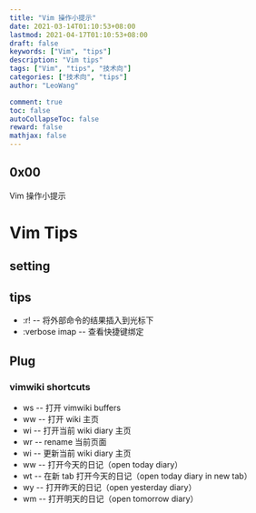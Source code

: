 ```yaml
---
title: "Vim 操作小提示"
date: 2021-03-14T01:10:53+08:00
lastmod: 2021-04-17T01:10:53+08:00
draft: false
keywords: ["Vim", "tips"]
description: "Vim tips"
tags: ["Vim", "tips", "技术向"]
categories: ["技术向", "tips"]
author: "LeoWang"

comment: true
toc: false
autoCollapseToc: false
reward: false
mathjax: false
---
```


## 0x00

Vim 操作小提示

<!--more-->

# Vim Tips

## setting


## tips

- :r! <command>       -- 将外部命令的结果插入到光标下
- :verbose imap <tab> -- 查看快捷键绑定


## Plug

### vimwiki shortcuts

- <Leader>ws         -- 打开 vimwiki buffers
- <Leader>ww         -- 打开 wiki 主页
- <Leader>wi         -- 打开当前 wiki diary 主页
- <Leader>wr         -- rename 当前页面
- <Leader>w<Leader>i -- 更新当前 wiki diary 主页
- <Leader>w<Leader>w -- 打开今天的日记（open today diary）
- <Leader>w<Leader>t -- 在新 tab 打开今天的日记（open today diary in new tab）
- <Leader>w<Leader>y -- 打开昨天的日记（open yesterday diary）
- <Leader>w<Leader>m -- 打开明天的日记（open tomorrow diary）
